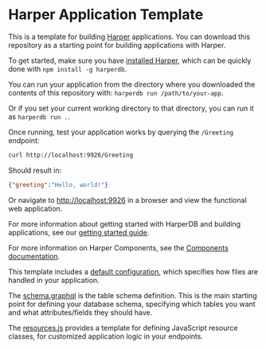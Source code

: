 # Harper Application Template

This is a template for building [Harper](https://www.harpersystems.dev/) applications. You can download this repository as a starting point for building applications with Harper.

To get started, make sure you have [installed Harper](https://docs.harperdb.io/docs/deployments/install-harper), which can be quickly done with `npm install -g harperdb`.

You can run your application from the directory where you downloaded the contents of this repository with: `harperdb run /path/to/your-app`.

Or if you set your current working directory to that directory, you can run it as `harperdb run .`.

Once running, test your application works by querying the `/Greeting` endpoint:

```sh
curl http://localhost:9926/Greeting
```

Should result in:

```json
{"greeting":"Hello, world!"}
```

Or navigate to [http://localhost:9926](http://localhost:9926) in a browser and view the functional web application.

For more information about getting started with HarperDB and building applications, see our [getting started guide](https://docs.harperdb.io/docs/getting-started).

For more information on Harper Components, see the [Components documentation](https://docs.harperdb.io/docs/developers/components).

This template includes a [default configuration](./config.yaml), which specifies how files are handled in your application.

The [schema.graphql](./schema.graphql) is the table schema definition. This is the main starting point for defining your database schema, specifying which tables you want and what attributes/fields they should have.

The [resources.js](./resources.js) provides a template for defining JavaScript resource classes, for customized application logic in your endpoints.
